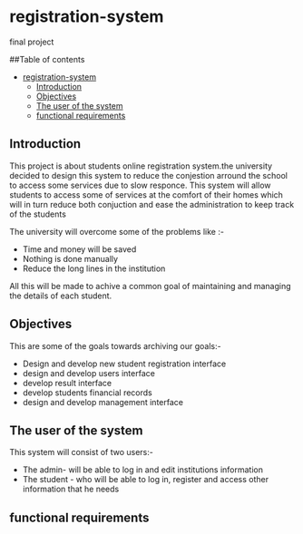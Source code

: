# registration-system 
final project

##Table of contents
- [registration-system](#registration-system)
  - [Introduction](#introduction)
  - [Objectives](#objectives)
  - [The user of the system](#the-user-of-the-system)
  - [functional requirements](#functional-requirements)
  

## Introduction
This project is about students online registration system.the  university decided to design this system to reduce the conjestion arround the school to access some services due to slow responce.
This system will allow students to access some of services at the comfort of their homes which will in turn reduce both conjuction and ease the administration to keep track of the students

The university will overcome some of the problems like :-
- Time and money will be saved
- Nothing is done manually
- Reduce the long lines in the institution

All this will be made to achive a common goal of maintaining and managing the details of each student.

## Objectives
This are some of the goals towards archiving our goals:-
- Design and develop new student registration interface
- design and develop users interface
- develop result interface
- develop students financial records
- design and develop management interface

## The user of the system
This system will consist of two users:-
- The admin- will be able to log in and edit institutions information
- The student - who will be able to log in, register and access other information that he needs 

## functional requirements